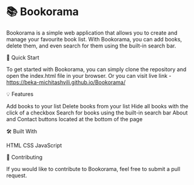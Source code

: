 # 📚 Bookorama

Bookorama is a simple web application that allows you to create and manage your favourite book list. With Bookorama, you can add books, delete them, and even search for them using the built-in search bar.

🚀 Quick Start

To get started with Bookorama, you can simply clone the repository and open the index.html file in your browser.
Or you can visit live link - https://beka-michitashvili.github.io/Bookorama/

💡 Features

Add books to your list
Delete books from your list
Hide all books with the click of a checkbox
Search for books using the built-in search bar
About and Contact buttons located at the bottom of the page

🛠️ Built With

HTML
CSS
JavaScript

🤝 Contributing

If you would like to contribute to Bookorama, feel free to submit a pull request.
